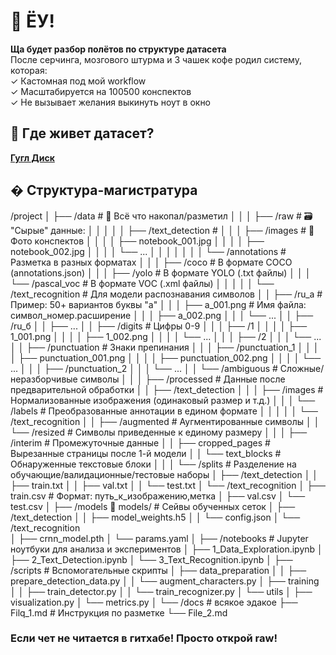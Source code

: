 # 🚀 ЁУ!

**Ща будет разбор полётов по структуре датасета**  
После серчинга, мозгового штурма и 3 чашек кофе родил систему, которая:  
✓ Кастомная под мой workflow  
✓ Масштабируется на 100500 конспектов  
✓ Не вызывает желания выкинуть ноут в окно  

## 📌 Где живет датасет?  
**[Гугл Диск](https://drive.google.com/drive/folders/17Wfp3kLH8beWT5GRcoV5iwuVch_BtTu1?usp=sharing)**

## � Структура-магистратура 

/project
│
├── /data                    # 📂 Всё что накопал/разметил
│   │
│   ├── /raw                 # 🗃️ "Сырые" данные:
│   │   │
│   │   ├── /text_detection   # 
│   │   │   ├── /images          # 📸 Фото конспектов
│   │   │   │   ├── notebook_001.jpg
│   │   │   │   ├── notebook_002.jpg
│   │   │   │   └── ...
│   │   │   │
│   │   │   └── /annotations     # Разметка в разных форматах
│   │   │       ├── /coco        # В формате COCO (annotations.json)
│   │   │       ├── /yolo        # В формате YOLO (.txt файлы)
│   │   │       └── /pascal_voc  # В формате VOC (.xml файлы)
│   │   │
│   │   └── /text_recognition    # Для модели распознавания символов
│   │       ├── /ru_а            # Пример: 50+ вариантов буквы "а"
│   │       │   ├── a_001.png    # Имя файла: символ_номер.расширение
│   │       │   ├── a_002.png
│   │       │   └── ...
│   │       ├── /ru_б
│   │       ├── ...
│   │       ├── /digits          # Цифры 0-9
│   │       │   ├── /1
│   │       │   │   ├── 1_001.png 
│   │       │   │   ├── 1_002.png 
│   │       │   │   └── ...
│   │       │   ├── /2
│   │       │   └── ...
│   │       ├── /punctuation     # Знаки препинания
│   │       │   ├── /punctuation_1
│   │       │   │   ├── punctuation_001.png 
│   │       │   │   ├── punctuation_002.png 
│   │       │   │   └── ...
│   │       │   ├── /punctuation_2
│   │       │   └── ...
│   │       └── /ambiguous       # Сложные/неразборчивые символы
│   │
│   ├── /processed           # Данные после предварительной обработки
│   │   ├── /text_detection
│   │   │   ├── /images      # Нормализованные изображения (одинаковый размер и т.д.)
│   │   │   └── /labels      # Преобразованные аннотации в едином формате
│   │   │
│   │   └── /text_recognition
│   │       ├── /augmented   # Аугментированные символы
│   │       └── /resized     # Символы приведенные к единому размеру
│   │
│   ├── /interim             # Промежуточные данные
│   │   ├── cropped_pages     # Вырезанные страницы после 1-й модели
│   │   └── text_blocks      # Обнаруженные текстовые блоки
│   │
│   └── /splits              # Разделение на обучающие/валидационные/тестовые наборы
│       ├── /text_detection
│       │   ├── train.txt
│       │   ├── val.txt
│       │   └── test.txt
│       └── /text_recognition
│           ├── train.csv    # Формат: путь_к_изображению,метка
│           ├── val.csv
│           └── test.csv
│
├── /models                 🤖 models/ # Сейвы обученных сеток
│   ├── /text_detection
│   │   ├── model_weights.h5
│   │   └── config.json
│   └── /text_recognition   
│       ├── crnn_model.pth
│       └── params.yaml
│
├── /notebooks              # Jupyter ноутбуки для анализа и экспериментов
│   ├── 1_Data_Exploration.ipynb
│   ├── 2_Text_Detection.ipynb
│   └── 3_Text_Recognition.ipynb
│
├── /scripts                # Вспомогательные скрипты
│   ├── data_preparation
│   │   ├── prepare_detection_data.py
│   │   └── augment_characters.py
│   ├── training
│   │   ├── train_detector.py
│   │   └── train_recognizer.py
│   └── utils
│       ├── visualization.py
│       └── metrics.py
│
└── /docs                   # всякое эдакое
    ├── Filq_1.md # Инструкция по разметке
    └── File_2.md    



### Если чет не читается в гитхабе! Просто открой raw!